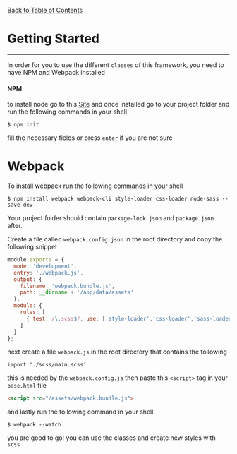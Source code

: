 [Back to Table of Contents](https://github.com/jkbicbic/XUI)

# Getting Started
----

In order for you to use the different `classes` of this framework, you need to have NPM and Webpack installed

#### NPM

to install node go to this [Site](https://nodejs.org/en/) and once installed go to your project folder and run the following commands in your shell
```SHELL
$ npm init
```
fill the necessary fields or press `enter` if you are not sure 

# Webpack

To install webpack run the following commands in your shell

```SHELL
$ npm install webpack webpack-cli style-loader css-loader node-sass --save-dev
```
Your project folder should contain `package-lock.json` and `package.json` after.

Create a file called `webpack.config.json` in the root directory and copy the following snippet

```Javascript
module.exports = {
  mode: 'development',
  entry: './webpack.js',
  output: {
    filename: 'webpack.bundle.js',
    path: __dirname + '/app/data/assets'
  },
  module: {
    rules: [
      { test: /\.scss$/, use: ['style-loader','css-loader','sass-loader'] }
    ]
  }
};
```

next create a file `webpack.js` in the root directory that contains the following

```
import './scss/main.scss'
```
this is needed by the `webpack.config.js` then paste this `<script>` tag in your `base.html` file

```HTML
<script src="/assets/webpack.bundle.js">
```

and lastly run the following command in your shell

```SHELL
$ webpack --watch
```

you are good to go! you can use the classes and create new styles with `scss`


